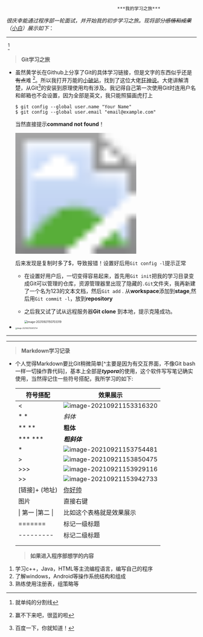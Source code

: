                                              ***我的学习之旅***       

​         *很庆幸能通过程序部一轮面试，并开始我的初步学习之旅。现将部分~~感悟和成果~~（<u>小白</u>）展示如下*：                                                                               

***

​                                                                                                [^我是分割线]                 

> **Git学习之旅**

* 虽然黄学长在Github上分享了Git的具体学习链接，但是文字的东西似乎还是~~有点~~难   [^很蓝的啦]。所以我打开万能的[小破站](https://www.bilibili.com/)，找到了这位大佬[狂神说](https://www.bilibili.com/video/BV1FE411P7B3?from=search&seid=5476894671106223248&spm_id_from=333.337.0.0)。大佬讲解清楚，从Git[^分布式代码管理系统]的安装到原理使用均有涉及。我记得自己第一次使用Git时连用户名和邮箱也不会设置，因为全部是英文，我只能照猫画虎打上

  ```
  $ git config --global user.name "Your Name"
  $ git config --global user.email "email@example.com"
  ```
  
  当然直接提示**command not found**！
  
  <img src="D:\用户\Jinwei\Desktop\QQ图片20210921140753.png" style="zoom:20;" />

  

  后来发现是复制时多了$，导致报错！设置好后用`Git config -l`提示正常

  * 在设置好用户后，一切变得容易起来，首先用`Git init`把我的学习目录变成Git可以管理的仓库，资源管理器里出现了隐藏的`.Git`文件夹，我再新建了一个名为123的文本文档，然后`Git add` . 从**workspace**添加到**stage**,然后用`Git commit -l`，放到**repository** 
  
  * 之后我又试了试从远程服务器**Git clone** 到本地，提示克隆成功。
  
    <img src="C:\Users\动物世界\AppData\Roaming\Typora\typora-user-images\image-20210921150703319.png" alt="image-20210921150703319" style="zoom:50%;" />
  
* <img src="C:\Users\动物世界\AppData\Roaming\Typora\typora-user-images\image-20210921150813754.png" alt="image-20210921150813754" style="zoom:30%;" />



------

------



> **Markdown学习记录** 

- 个人觉得Markdown要比Git稍微简单[^主要是因为有交互界面，不像Git bash一样一切操作靠代码]，基本上全部是***typora***的使用，这个软件写写笔记确实使用，当然得记住一些符号搭配，我所学习的如下:

  | 符号搭配            | 效果展示                                                     |
  | ------------------- | ------------------------------------------------------------ |
  | <                   | <img src="C:\Users\动物世界\AppData\Roaming\Typora\typora-user-images\image-20210921153316320.png" alt="image-20210921153316320" style="zoom:%;" /> |
  | *   *               | *斜体*                                                       |
  | **  **              | **粗体**                                                     |
  | ***  ***            | ***粗斜体***                                                 |
  | *                   | ![image-20210921153754481](C:\Users\动物世界\AppData\Roaming\Typora\typora-user-images\image-20210921153754481.png) |
  | >                   | ![image-20210921153850475](C:\Users\动物世界\AppData\Roaming\Typora\typora-user-images\image-20210921153850475.png) |
  | >>>                 | ![image-20210921153929116](C:\Users\动物世界\AppData\Roaming\Typora\typora-user-images\image-20210921153929116.png) |
  | >>                  | ![image-20210921153942733](C:\Users\动物世界\AppData\Roaming\Typora\typora-user-images\image-20210921153942733.png) |
  | [链接]+ (地址)      | [你好帅](www.baidu.com)                                      |
  | 图片                | 直接右键                                                     |
  | \|  第一 \|第二  \| | 比如这个表格就是效果展示                                     |
  | =======             | 标记一级标题                                                 |
  | ---------           | 标记二级标题                                                 |
  |                     |                                                              |
  |                     |                                                              |

  > **如果进入程序部想学的内容**

1. 学习c++，Java，HTML等主流编程语言，编写自己的程序
2. 了解windows，Android等操作系统结构和组成
3. 熟练使用注册表，组策略等

[^很蓝的啦]: 赢不下来吧，很蓝的啦

[^分布式代码管理系统]: 百度一下，你就知道！
[^我是分割线]: 就单纯的分割线
